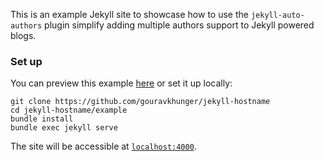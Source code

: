This is an example Jekyll site to showcase how to use the `jekyll-auto-authors` plugin simplify adding multiple authors support to Jekyll powered blogs.

### Set up

You can preview this example [here](https://hostname.gouravkhunger.me) or set it up locally:

```
git clone https://github.com/gouravkhunger/jekyll-hostname
cd jekyll-hostname/example
bundle install
bundle exec jekyll serve
```

The site will be accessible at [`localhost:4000`](http://localhost:4000).